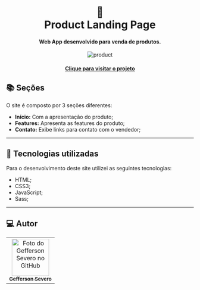 <h1 align="center">
  📰<br>Product Landing Page
</h1>

<h4 align="center">
  Web App desenvolvido para venda de produtos.
</h4>
<p align="center">
  <img src="https://i.ibb.co/VVRz50z/product1.png" alt="product"  border="0">
 </p>

<h4 align="center"><a href="https://geffersonst.github.io/Product-Landing-Page/">Clique para visitar o projeto</a></h4>

## 📚 Seções
O site é composto por 3 seções diferentes:


- **Início:** Com a apresentação do produto;
- **Features:** Apresenta as features do produto;
- **Contato:** Exibe links para contato com o vendedor;


---

## 💼 Tecnologias utilizadas
Para o desenvolvimento deste site utilizei as seguintes tecnologias:

- HTML;
- CSS3;
- JavaScript;
- Sass;



---

## :computer: Autor<br>
<table>
  <tr>
    <td align="center">
      <a href="https://github.com/geffersonst">
        <img src="https://i.ibb.co/SvJ2wxy/avatargeffersondev1.jpg" width="100px;" alt="Foto do Gefferson Severo no GitHub"/><br>
        <sub>
          <b>Gefferson Severo</b>
        </sub>
      </a>
    </td>
  </tr>
</table>
 
